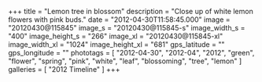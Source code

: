 +++
title = "Lemon tree in blossom"
description = "Close up of white lemon flowers with pink buds."
date = "2012-04-30T11:58:45.000"
image = "20120430@115845"
image_s = "20120430@115845-s"
image_width_s = "400"
image_height_s = "266"
image_xl = "20120430@115845-xl"
image_width_xl = "1024"
image_height_xl = "681"
gps_latitude = ""
gps_longitude = ""
phototags = [ "2012-04-30", "2012-04", "2012", "green", "flower", "spring", "pink", "white", "leaf", "blossoming", "tree", "lemon" ]
galleries = [ "2012 Timeline" ]
+++
